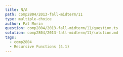```yaml
---
title: N/A
path: comp2804/2013-fall-midterm/11
type: multiple-choice
author: Pat Morin
question: comp2804/2013-fall-midterm/11/question.ts
solution: comp2804/2013-fall-midterm/11/solution.md
tags:
  - comp2804
  - Recursive Functions (4.1)
---
```


